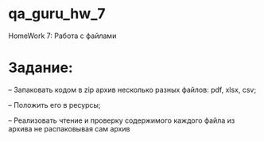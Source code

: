 # qa_guru_hw_7
HomeWork 7: Работа с файлами
# Задание:
– Запаковать кодом в zip архив несколько разных файлов: pdf, xlsx, csv;

– Положить его в ресурсы;

– Реализовать чтение и проверку содержимого каждого файла из архива не распаковывая сам архив
